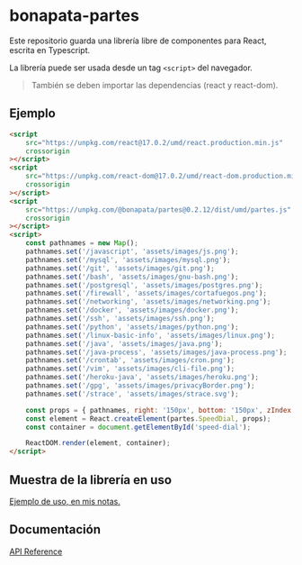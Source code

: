 # bonapata-partes

Este repositorio guarda una librería libre de componentes para React, escrita en Typescript.

La librería puede ser usada desde un tag `<script>` del navegador.

> También se deben importar las dependencias (react y react-dom).

## Ejemplo

```html
<script
    src="https://unpkg.com/react@17.0.2/umd/react.production.min.js"
    crossorigin
></script>
<script
    src="https://unpkg.com/react-dom@17.0.2/umd/react-dom.production.min.js"
    crossorigin
></script>
<script
    src="https://unpkg.com/@bonapata/partes@0.2.12/dist/umd/partes.js"
    crossorigin
></script>
<script>
    const pathnames = new Map();
    pathnames.set('/javascript', 'assets/images/js.png');
    pathnames.set('/mysql', 'assets/images/mysql.png');
    pathnames.set('/git', 'assets/images/git.png');
    pathnames.set('/bash', 'assets/images/gnu-bash.png');
    pathnames.set('/postgresql', 'assets/images/postgres.png');
    pathnames.set('/firewall', 'assets/images/cortafuegos.png');
    pathnames.set('/networking', 'assets/images/networking.png');
    pathnames.set('/docker', 'assets/images/docker.png');
    pathnames.set('/ssh', 'assets/images/ssh.png');
    pathnames.set('/python', 'assets/images/python.png');
    pathnames.set('/linux-basic-info', 'assets/images/linux.png');
    pathnames.set('/java', 'assets/images/java.png');
    pathnames.set('/java-process', 'assets/images/java-process.png');
    pathnames.set('/crontab', 'assets/images/cron.png');
    pathnames.set('/vim', 'assets/images/cli-file.png');
    pathnames.set('/heroku-java', 'assets/images/heroku.png');
    pathnames.set('/gpg', 'assets/images/privacyBorder.png');
    pathnames.set('/strace', 'assets/images/strace.svg');

    const props = { pathnames, right: '150px', bottom: '150px', zIndex: 9 };
    const element = React.createElement(partes.SpeedDial, props);
    const container = document.getElementById('speed-dial');

    ReactDOM.render(element, container);
</script>
```

## Muestra de la librería en uso

[Ejemplo de uso, en mis notas.](https://juanmanuelgg.github.io/)

## Documentación

[API Reference](/docs/index.md)
